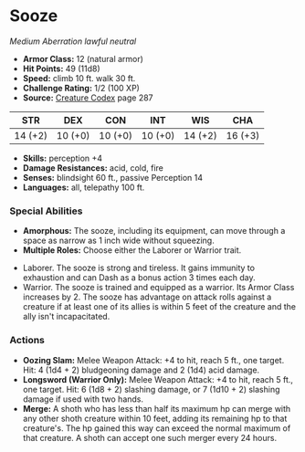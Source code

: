 # Sooze

*Medium* *Aberration* *lawful neutral*

- **Armor Class:** 12 (natural armor)
- **Hit Points:** 49 (11d8)
- **Speed:** climb 10 ft. walk 30 ft.
- **Challenge Rating:** 1/2 (100 XP)
- **Source:** [Creature Codex](https://koboldpress.com/kpstore/product/creature-codex-for-5th-edition-dnd) page 287

| STR | DEX | CON | INT | WIS | CHA |
| --- | --- | --- | --- | --- | --- |
| 14 (+2) | 10 (+0) | 10 (+0) | 10 (+0) | 14 (+2) | 16 (+3) |

- **Skills:** perception +4
- **Damage Resistances:** acid, cold, fire
- **Senses:** blindsight 60 ft., passive Perception 14
- **Languages:** all, telepathy 100 ft.

### Special Abilities

- **Amorphous:** The sooze, including its equipment, can move through a space as narrow as 1 inch wide without squeezing.
- **Multiple Roles:** Choose either the Laborer or Warrior trait. 
* Laborer. The sooze is strong and tireless. It gains immunity to exhaustion and can Dash as a bonus action 3 times each day. 
* Warrior. The sooze is trained and equipped as a warrior. Its Armor Class increases by 2. The sooze has advantage on attack rolls against a creature if at least one of its allies is within 5 feet of the creature and the ally isn't incapacitated.

### Actions

- **Oozing Slam:** Melee Weapon Attack: +4 to hit, reach 5 ft., one target. Hit: 4 (1d4 + 2) bludgeoning damage and 2 (1d4) acid damage.
- **Longsword (Warrior Only):** Melee Weapon Attack: +4 to hit, reach 5 ft., one target. Hit: 6 (1d8 + 2) slashing damage, or 7 (1d10 + 2) slashing damage if used with two hands.
- **Merge:** A shoth who has less than half its maximum hp can merge with any other shoth creature within 10 feet, adding its remaining hp to that creature's. The hp gained this way can exceed the normal maximum of that creature. A shoth can accept one such merger every 24 hours.


